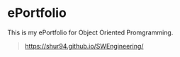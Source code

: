 # ePortfolio

This is my ePortfolio for Object Oriented Promgramming.
>https://shur94.github.io/SWEngineering/




